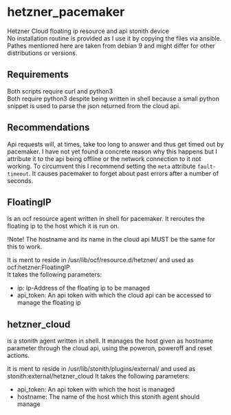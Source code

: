 # hetzner\_pacemaker
Hetzner Cloud floating ip resource and api stonith device  
No installation routine is provided as I use it by copying the files via
ansible.  
Pathes mentioned here are taken from debian 9 and might differ for other
distributions or versions.

## Requirements
Both scripts require curl and python3  
Both require python3 despite being written in shell because a small python
snippet is used to parse the json returned from the cloud api.

## Recommendations
Api requests will, at times, take too long to answer and thus get timed out by
pacemaker. I have not yet found a concrete reason why this happens but I
attribute it to the api being offline or the network connection to it not
working.
To circumvent this I recommend setting the `meta` attribute `fault-timeout`.  It
causes pacemaker to forget about past errors after a number of seconds. 

## FloatingIP
Is an ocf resource agent written in shell for pacemaker. It reroutes the
floating ip to the host which it is run on.

!Note! The hostname and its name in the cloud api MUST be the same for this
to work.

It is ment to reside in /usr/lib/ocf/resource.d/hetzner/ and used as
ocf:hetzner:FloatingIP  
It takes the following parameters:
- ip: Ip-Address of the floating ip to be managed
- api\_token: An api token with which the cloud api can be accessed to manage the
  floating ip

## hetzner\_cloud
is a stonith agent written in shell. It manages the host given as hostname
parameter through the cloud api, using the poweron, poweroff and reset actions.

It is ment to reside in /usr/lib/stonith/plugins/external/ and used as
stonith:external/hetzner\_cloud
It takes the following parameters:
- api\_token: An api token with which the host is managed
- hostname: The name of the host which this stonith agent should manage
